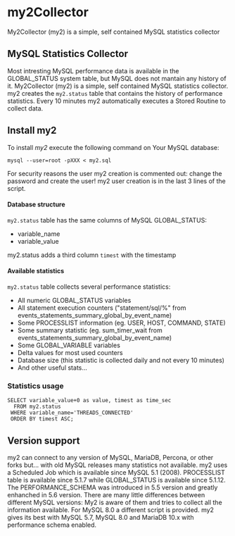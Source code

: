 # my2Collector
My2Collector (my2) is a simple, self contained MySQL statistics collector

## MySQL Statistics Collector
Most intresting MySQL performance data is available in the GLOBAL_STATUS system table,
but MySQL does not mantain any history of it.
My2Collector (my2) is a simple, self contained MySQL statistics collector.
my2 creates the `my2.status` table that contains the history of performance statistics.
Every 10 minutes my2 automatically executes a Stored Routine to collect data.

## Install my2

To install *my2* execute the following command on Your MySQL database:

	mysql --user=root -pXXX < my2.sql

For security reasons the user my2 creation is commented out: change the password and create the user!
my2 user creation is in the last 3 lines of the script.

#### Database structure

`my2.status` table has the same columns of MySQL GLOBAL_STATUS:
* variable_name
* variable_value

my2.status adds a third column `timest` with the timestamp


#### Available statistics

`my2.status` table collects several performance statistics:
* All numeric GLOBAL_STATUS variables
* All statement execution counters ("statement/sql/%" from events_statements_summary_global_by_event_name)
* Some PROCESSLIST information (eg. USER, HOST, COMMAND, STATE)
* Some summary statistic (eg. sum_timer_wait from events_statements_summary_global_by_event_name)
* Some GLOBAL_VARIABLE variables
* Delta values for most used counters
* Database size (this statistic is collected daily and not every 10 minutes)
* And other useful stats...


### Statistics usage

	SELECT variable_value+0 as value, timest as time_sec
	  FROM my2.status
	 WHERE variable_name='THREADS_CONNECTED'
	 ORDER BY timest ASC;


## Version support

my2 can connect to any version of MySQL, MariaDB, Percona, or other forks but...
with old MySQL releases many statistics not available.
my2 uses a Scheduled Job which is available since MySQL 5.1 (2008).
PROCESSLIST table is available since 5.1.7 while GLOBAL_STATUS is available since 5.1.12.
The PERFORMANCE_SCHEMA was introduced in 5.5 version and greatly enhanched in 5.6 version.
There are many little differences between different MySQL versions: My2 is aware of them
and tries to collect all the information available. For MySQL 8.0 a different script is provided.
my2 gives its best with MySQL 5.7, MySQL 8.0 and MariaDB 10.x with performance schema enabled.
